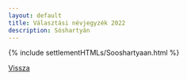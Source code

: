 ```yaml
---
layout: default
title: Választási névjegyzék 2022
description: Sóshartyán
---
```


{% include settlementHTMLs/Sooshartyaan.html %}

[Vissza](../)